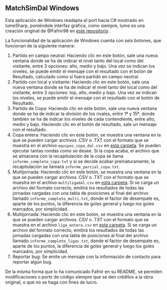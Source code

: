 ﻿## MatchSimDal Windows

Esta aplicación de Windows readapta el port hacia C# mostrado en IumeSharp, poniéndole interfaz gráfica, como siempre, Iume es una creación original de @Fafnir98 en [este repositorio](https://github.com/Fafnir98/iume) . 

La funcionalidad de la aplicación de Windows cuenta con seis botones, que funcionan de la siguiente manera:

 1. Partido en campo neutral: Haciendo clic en este botón, sale una nueva ventana donde se ha de indicar el nivel tanto del local como del visitante, entre 3 opciones: alto, medio y bajo. Una vez se indican los niveles, se puede emitir el mensaje con el resultado con el botón de Resultado, calculado como si fuera partido en campo neutral. 
 2. Partido con local y visitante: Haciendo clic en este botón, sale una nueva ventana donde se ha de indicar el nivel tanto del local como del visitante, entre 3 opciones: top, alto, medio y bajo. Una vez se indican los niveles, se puede emitir el mensaje con el resultado con el botón de Resultado. 
 3. Partido de Copa: Haciendo clic en este botón, sale una nueva ventana donde se ha de indicar la *división* de los rivales, entre 1ª y 15ª, donde también se ha de indicar los niveles de cada contendiente, entre alto, medio y bajo. Haciendo clic en el botón de resultado, sale un mensaje con el resultado.
 4. Copa entera: Haciendo clic en este botón, se muestra una ventana en la que se pueden cargar archivos .CSV o .TXT con el formato que se muestra en el archivo `equipos_copa_dal.csv` en [esta carpeta](https://github.com/Frank94co/MatchSimDal/tree/master/MatchSimDalWindows/Plantillas). Se pueden ejecutar tantas rondas como se desee. Si la copa acaba, el archivo que se almacena con la recapitulación de la copa se llama `informe_completo_copa.txt` y si se decide acabar prematuramente, la recapitulación se llamará `informe_parcial_copa.txt`.
 5. Multijornada: Haciendo clic en este botón, se muestra una ventana en la que se pueden cargar archivos .CSV o .TXT con el formato que se muestra en el archivo `multiligadal.csv` en [esta carpeta](https://github.com/Frank94co/MatchSimDal/tree/master/MatchSimDalWindows/Plantillas). Si se carga un archivo del formato correcto, emitirá los resultados de todas las jornadas cargadas con una tabla de posiciones al final del archivo llamado `informe_completo_multi.txt`, donde el factor de desempate es, aparte de los puntos, la diferencia de goles general y luego los goles marcados, por simplicidad. 
 6. Multijornada: Haciendo clic en este botón, se muestra una ventana en la que se pueden cargar archivos .CSV o .TXT con el formato que se muestra en el archivo `liga_entera.csv` en [esta carpeta](https://github.com/Frank94co/MatchSimDal/tree/master/MatchSimDalWindows/Plantillas). Si se carga un archivo del formato correcto, emitirá los resultados de todas las jornadas cargadas con una tabla de posiciones al final del archivo llamado `informe_completo_ligas.txt`, donde el factor de desempate es, aparte de los puntos, la diferencia de goles general y luego los goles marcados, por simplicidad.
 6. Reportar bug: Se emite un mensaje con la información de contacto para reportar algún bug. 

De la misma forma que lo ha comunicado Fafnir en su README, se permiten modificaciones o *ports* de código siempre que se den créditos a la obra original, o que no se haga con fines de lucro.